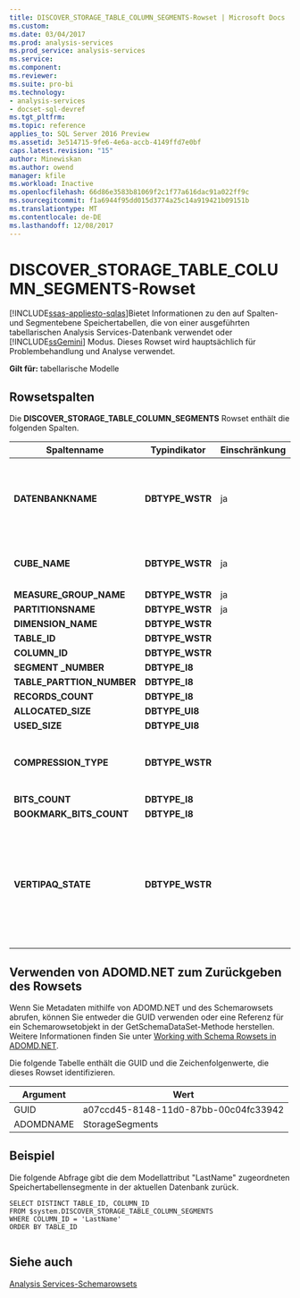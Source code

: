 ```yaml
---
title: DISCOVER_STORAGE_TABLE_COLUMN_SEGMENTS-Rowset | Microsoft Docs
ms.custom: 
ms.date: 03/04/2017
ms.prod: analysis-services
ms.prod_service: analysis-services
ms.service: 
ms.component: 
ms.reviewer: 
ms.suite: pro-bi
ms.technology:
- analysis-services
- docset-sql-devref
ms.tgt_pltfrm: 
ms.topic: reference
applies_to: SQL Server 2016 Preview
ms.assetid: 3e514715-9fe6-4e6a-accb-4149ffd7e0bf
caps.latest.revision: "15"
author: Minewiskan
ms.author: owend
manager: kfile
ms.workload: Inactive
ms.openlocfilehash: 66d86e3583b81069f2c1f77a616dac91a022ff9c
ms.sourcegitcommit: f1a6944f95dd015d3774a25c14a919421b09151b
ms.translationtype: MT
ms.contentlocale: de-DE
ms.lasthandoff: 12/08/2017
---
```

# <a name="discoverstoragetablecolumnsegments-rowset"></a>DISCOVER_STORAGE_TABLE_COLUMN_SEGMENTS-Rowset
[!INCLUDE[ssas-appliesto-sqlas](../../../includes/ssas-appliesto-sqlas.md)]Bietet Informationen zu den auf Spalten- und Segmentebene Speichertabellen, die von einer ausgeführten tabellarischen Analysis Services-Datenbank verwendet oder [!INCLUDE[ssGemini](../../../includes/ssgemini-md.md)] Modus. Dieses Rowset wird hauptsächlich für Problembehandlung und Analyse verwendet.  
  
 **Gilt für:** tabellarische Modelle  
  
## <a name="rowset-columns"></a>Rowsetspalten  
 Die **DISCOVER_STORAGE_TABLE_COLUMN_SEGMENTS** Rowset enthält die folgenden Spalten.  
  
|**Spaltenname**|**Typindikator**|**Einschränkung**|**Description**|  
|---------------------|------------------------|---------------------|---------------------|  
|**DATENBANKNAME**|**DBTYPE_WSTR**|ja|Gibt die tabellarische Datenbank an.<br /><br /> Die **DISCOVER_STORAGE_TABLE_COLUMN_SEGMENTS** Rowset kann mithilfe dieser Spalte eingeschränkt werden. Wenn die aktuelle Datenbank ausgelassen wird verwendet.|  
|**CUBE_NAME**|**DBTYPE_WSTR**|ja|Der Name des Modells.<br /><br /> Das **DISCOVER_STORAGE_TABLES** -Rowset kann mithilfe dieser Spalte eingeschränkt werden.|  
|**MEASURE_GROUP_NAME**|**DBTYPE_WSTR**|ja|Der Name der Measuregruppe.|  
|**PARTITIONSNAME**|**DBTYPE_WSTR**|ja|Der Name der Partition.|  
|**DIMENSION_NAME**|**DBTYPE_WSTR**||Der Name der Dimension.|  
|**TABLE_ID**|**DBTYPE_WSTR**||Die interne ID des Tabellensegments.|  
|**COLUMN_ID**|**DBTYPE_WSTR**||Die interne ID der Spalte.|  
|**SEGMENT _NUMBER**|**DBTYPE_I8**||Die Ordnungszahl des Tabellensegments.|  
|**TABLE_PARTTION_NUMBER**|**DBTYPE_I8**||Die Ordnungszahl der Partition.|  
|**RECORDS_COUNT**|**DBTYPE_I8**||Die Anzahl der Datensätze in der Partition.|  
|**ALLOCATED_SIZE**|**DBTYPE_UI8**||Dem Spaltensegment zugeordnete Größe in Byte.|  
|**USED_SIZE**|**DBTYPE_UI8**||Vom Spaltensegment verwendete Größe in Byte.|  
|**COMPRESSION_TYPE**|**DBTYPE_WSTR**||Typ der für das Spaltensegment verwendeten Komprimierung. Dieser Wert ist ausschließlich für die interne Verwendung und Kundensupportzwecke bestimmt. Microsoft veröffentlicht keine gültigen Werte oder Beschreibungen für diese Spalte.|  
|**BITS_COUNT**|**DBTYPE_I8**||Die Anzahl der Bits.|  
|**BOOKMARK_BITS_COUNT**|**DBTYPE_I8**||Die Anzahl der Lesezeichenbits.|  
|**VERTIPAQ_STATE**|**DBTYPE_WSTR**||Der Status der VertiPaq-Komprimierung für dieses Spaltensegment. Der Wert ist eine der folgenden:<br /><br /> SKIPPED – Die VertiPaq-Komprimierung wurde übersprungen.<br /><br /> COMPLETED – Gibt an, dass der Überprüfungsschritt erfolgreich abgeschlossen wurde.<br /><br /> TIMEBOXED – Der Zeitrahmen der VertiPaq-Komprimierung wurde festgelegt.|  
  
## <a name="using-adomdnet-to-return-the-rowset"></a>Verwenden von ADOMD.NET zum Zurückgeben des Rowsets  
 Wenn Sie Metadaten mithilfe von ADOMD.NET und des Schemarowsets abrufen, können Sie entweder die GUID verwenden oder eine Referenz für ein Schemarowsetobjekt in der GetSchemaDataSet-Methode herstellen. Weitere Informationen finden Sie unter [Working with Schema Rowsets in ADOMD.NET](../../../analysis-services/multidimensional-models-adomd-net-client/retrieving-metadata-working-with-schema-rowsets.md).  
  
 Die folgende Tabelle enthält die GUID und die Zeichenfolgenwerte, die dieses Rowset identifizieren.  
  
|Argument|Wert|  
|--------------|-----------|  
|GUID|a07ccd45-8148-11d0-87bb-00c04fc33942|  
|ADOMDNAME|StorageSegments|  
  
## <a name="example"></a>Beispiel  
 Die folgende Abfrage gibt die dem Modellattribut "LastName" zugeordneten Speichertabellensegmente in der aktuellen Datenbank zurück.  
  
```  
SELECT DISTINCT TABLE_ID, COLUMN_ID   
FROM $system.DISCOVER_STORAGE_TABLE_COLUMN_SEGMENTS  
WHERE COLUMN_ID = 'LastName'  
ORDER BY TABLE_ID  
  
```  
  
## <a name="see-also"></a>Siehe auch  
 [Analysis Services-Schemarowsets](../../../analysis-services/schema-rowsets/analysis-services-schema-rowsets.md)  
  
  
